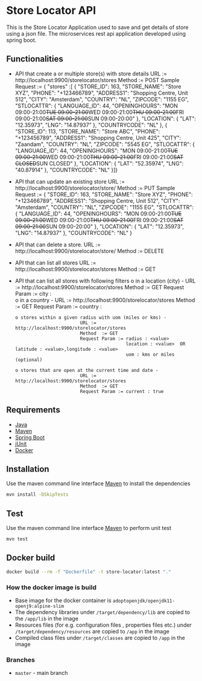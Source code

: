 # Store Locator API

This is the Store Locator Application used to save and get details of store using a json file.
The microservices rest api application developed using spring boot.

## Functionalities

* API that create a or multiple store(s) with store details 
        URL := http://localhost:9900/storelocator/stores
        Method  := POST
        Sample Request  :=
                { "stores" :[
  {
    "STORE_ID": 163,
    "STORE_NAME": "Store XYZ",
    "PHONE": "+123466789",
    "ADDRESS1": "Shopping Centre, Unit 512",
    "CITY": "Amsterdam",
    "COUNTRY": "NL",
    "ZIPCODE": "1155 EG",
    "STLOCATTR": {
      "LANGUAGE_ID": 44,
      "OPENINGHOURS": "MON 09:00-21:00~~TUE 09:00-21:00~~WED 09:00-21:00~~THU 09:00-21:00~~FRI 09:00-21:00~~SAT 09:00-21:00~~SUN 09:00-20:00"
    },
    "LOCATION": {
      "LAT": "12.35973",
      "LNG": "14.87937"
    },
    "COUNTRYCODE": "NL"
  },
  {
    "STORE_ID": 113,
    "STORE_NAME": "Store ABC",
    "PHONE": "+123456789",
    "ADDRESS1": "Shopping Centre, Unit 425",
    "CITY": "Zaandam",
    "COUNTRY": "NL",
    "ZIPCODE": "5545 EG",
    "STLOCATTR": {
      "LANGUAGE_ID": 44,
      "OPENINGHOURS": "MON 09:00-21:00~~TUE 09:00-21:00~~WED 09:00-21:00~~THU 09:00-21:00~~FRI 09:00-21:00~~SAT CLOSED~~SUN CLOSED"
    },
    "LOCATION": {
      "LAT": "52.35974",
      "LNG": "40.87914"
    },
    "COUNTRYCODE": "NL"
  }]}
  
* API that can update an existing store 
      URL := http://localhost:9900/storelocator/store/<storeId>
      Method  := PUT
      Sample Request :=
                  {
    "STORE_ID": 163,
    "STORE_NAME": "Store XYZ",
    "PHONE": "+123466789",
    "ADDRESS1": "Shopping Centre, Unit 512",
    "CITY": "Amsterdam",
    "COUNTRY": "NL",
    "ZIPCODE": "1155 EG",
    "STLOCATTR": {
      "LANGUAGE_ID": 44,
      "OPENINGHOURS": "MON 09:00-21:00~~TUE 09:00-21:00~~WED 09:00-21:00~~THU 09:00-21:00~~FRI 09:00-21:00~~SAT 09:00-21:00~~SUN 09:00-20:00"
    },
    "LOCATION": {
      "LAT": "12.35973",
      "LNG": "14.87937"
    },
    "COUNTRYCODE": "NL"
  }
  
* API that can delete a store. 
      URL := http://localhost:9900/storelocator/store/<storeId>
      Method  := DELETE
  
* API that can list all stores 
      URL := http://localhost:9900/storelocator/stores
      Method  := GET
      
* API that can list all stores with following filters
      o	in a location (city) - 
                              URL := http://localhost:9900/storelocator/stores
                              Method  := GET
                              Request Param := city : <value>  
      o	in a country -
                              URL := http://localhost:9900/storelocator/stores
                              Method  := GET
                              Request Param := country : <value>
  
      o	stores within a given radius with uom (miles or kms) -
                              URL := http://localhost:9900/storelocator/stores
                              Method  := GET
                              Request Param := radius : <value>
                                               location : <value>  OR     latitude : <value>,longitude : <value>
                                               uom : kms or miles (optional)
                              
      o	stores that are open at the current time and date -
                              URL := http://localhost:9900/storelocator/stores
                              Method  := GET
                              Request Param := current : true
                                               



## Requirements

* [Java](https://www.oracle.com/java/)
* [Maven](https://maven.apache.org/)
* [Spring Boot](https://spring.io/projects/spring-boot)
* [jUnit](https://junit.org/)
* [Docker](https://www.docker.com/)

## Installation

Use the maven command line interface [Maven](https://maven.apache.org/) to install the dependencies

```bash
mvn install -DSkipTests
```
## Test
Use the maven command line interface [Maven](https://maven.apache.org/) to perform unit test
```bash
mvn test
```
## Docker build
```bash
docker build --rm -f "Dockerfile" -t store-locator:latest "."
```

### How the docker image is build
* Base image for the docker container is `adoptopenjdk/openjdk11-openj9:alpine-slim`
* The dependency libraries under `/target/dependency/lib` are copied to the `/app/lib` in the image
* Resources files (for e.g. configuration files , properties files etc.) under `/target/dependency/resources` are copied to `/app` in the image
* Compiled class files under `/target/classes` are copied to `/app` in the image

### Branches
* `master`  - main branch


